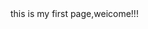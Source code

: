 <!DOCTYPE html>
<html>
<head>
    <title>vikihome</title>
    <meta name="viewport" content="width=device-width, initial-scale=1.0">
    <meta name="fragment" content="!">
    <link rel="shortcut icon" type="image/x-icon" href="favicon.png" />
    <meta charset="UTF-8">
</head>
<body>
    <noscript>
        this is my first page,weicome!!!
    </noscript>
</body>
</html>
